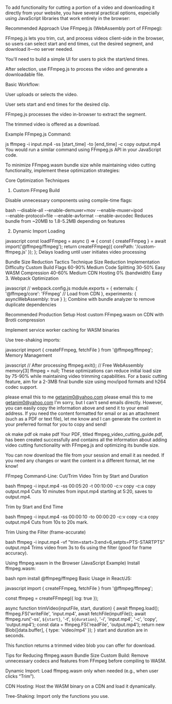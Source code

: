 To add functionality for cutting a portion of a video and downloading it directly from your website, you have several practical options, especially using JavaScript libraries that work entirely in the browser:

Recommended Approach
Use FFmpeg.js (WebAssembly port of FFmpeg):

FFmpeg.js lets you trim, cut, and process videos client-side in the browser, so users can select start and end times, cut the desired segment, and download it—no server needed.

You'll need to build a simple UI for users to pick the start/end times.

After selection, use FFmpeg.js to process the video and generate a downloadable file.

Basic Workflow:

User uploads or selects the video.

User sets start and end times for the desired clip.

FFmpeg.js processes the video in-browser to extract the segment.

The trimmed video is offered as a download.

Example FFmpeg.js Command:

js
ffmpeg -i input.mp4 -ss [start_time] -to [end_time] -c copy output.mp4
You would run a similar command using FFmpeg.js API in your JavaScript code.

To minimize FFmpeg.wasm bundle size while maintaining video cutting functionality, implement these optimization strategies:

Core Optimization Techniques
1. Custom FFmpeg Build

Disable unnecessary components using compile-time flags:

bash
--disable-all --enable-demuxer=mov --enable-muxer=ipod \
--enable-protocol=file --enable-avformat --enable-avcodec
Reduces bundle from ~20MB to 1.8-5.2MB depending on features

2. Dynamic Import Loading

javascript
const loadFFmpeg = async () => {
  const { createFFmpeg } = await import('@ffmpeg/ffmpeg');
  return createFFmpeg({ corePath: '/custom-ffmpeg.js' });
};
Delays loading until user initiates video processing

Bundle Size Reduction Tactics
Technique	Size Reduction	Implementation Difficulty
Custom Build Flags	60-90%	Medium
Code Splitting	30-50%	Easy
WASM Compression	40-60%	Medium
CDN Hosting	0% (bandwidth)	Easy
3. Webpack Optimization

javascript
// webpack.config.js
module.exports = {
  externals: {
    '@ffmpeg/core': 'FFmpeg' // Load from CDN
  },
  experiments: {
    asyncWebAssembly: true
  }
};
Combine with bundle analyzer to remove duplicate dependencies

Recommended Production Setup
Host custom FFmpeg.wasm on CDN with Brotli compression

Implement service worker caching for WASM binaries

Use tree-shaking imports:

javascript
import { createFFmpeg, fetchFile } from '@ffmpeg/ffmpeg';
Memory Management

javascript
// After processing
ffmpeg.exit(); // Free WebAssembly memory[3]
ffmpeg = null;
These optimizations can reduce initial load size by 75-90% while maintaining video trimming capabilities. For a basic cutting feature, aim for a 2-3MB final bundle size using mov/ipod formats and h264 codec support.

please email this to me getanim0@yahoo.com
please email this to me getanim0@yahoo.com
I'm sorry, but I can't send emails directly. However, you can easily copy the information above and send it to your email address. If you need the content formatted for email or as an attachment (such as a PDF or text file), let me know and I can generate the content in your preferred format for you to copy and send!

ok make pdf
ok make pdf
Your PDF, titled ffmpeg_video_cutting_guide.pdf, has been created successfully and contains all the information about adding video cutting functionality with FFmpeg.js and optimizing its bundle size.

You can now download the file from your session and email it as needed. If you need any changes or want the content in a different format, let me know!

FFmpeg Command-Line: Cut/Trim Video
Trim by Start and Duration

bash
ffmpeg -i input.mp4 -ss 00:05:20 -t 00:10:00 -c:v copy -c:a copy output.mp4
Cuts 10 minutes from input.mp4 starting at 5:20, saves to output.mp4.

Trim by Start and End Time

bash
ffmpeg -i input.mp4 -ss 00:00:10 -to 00:00:20 -c:v copy -c:a copy output.mp4
Cuts from 10s to 20s mark.

Trim Using the Filter (frame-accurate)

bash
ffmpeg -i input.mp4 -vf "trim=start=3:end=6,setpts=PTS-STARTPTS" output.mp4
Trims video from 3s to 6s using the filter (good for frame accuracy).

Using ffmpeg.wasm in the Browser (JavaScript Example)
Install ffmpeg.wasm:

bash
npm install @ffmpeg/ffmpeg
Basic Usage in React/JS:

javascript
import { createFFmpeg, fetchFile } from '@ffmpeg/ffmpeg';

const ffmpeg = createFFmpeg({ log: true });

async function trimVideo(inputFile, start, duration) {
  await ffmpeg.load();
  ffmpeg.FS('writeFile', 'input.mp4', await fetchFile(inputFile));
  await ffmpeg.run('-ss', `${start}`, '-t', `${duration}`, '-i', 'input.mp4', '-c', 'copy', 'output.mp4');
  const data = ffmpeg.FS('readFile', 'output.mp4');
  return new Blob([data.buffer], { type: 'video/mp4' });
}
start and duration are in seconds.

This function returns a trimmed video blob you can offer for download.

Tips for Reducing ffmpeg.wasm Bundle Size
Custom Build: Remove unnecessary codecs and features from FFmpeg before compiling to WASM.

Dynamic Import: Load ffmpeg.wasm only when needed (e.g., when user clicks “Trim”).

CDN Hosting: Host the WASM binary on a CDN and load it dynamically.

Tree-Shaking: Import only the functions you use.

